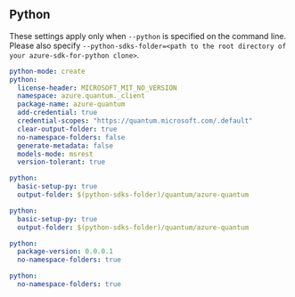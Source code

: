 ## Python

These settings apply only when `--python` is specified on the command line.
Please also specify `--python-sdks-folder=<path to the root directory of your azure-sdk-for-python clone>`.

``` yaml $(python)
python-mode: create
python:
  license-header: MICROSOFT_MIT_NO_VERSION
  namespace: azure.quantum._client
  package-name: azure-quantum
  add-credential: true
  credential-scopes: "https://quantum.microsoft.com/.default"
  clear-output-folder: true
  no-namespace-folders: false
  generate-metadata: false
  models-mode: msrest
  version-tolerant: true
```

```yaml $(python) && $(python-mode) == 'update'
python:
  basic-setup-py: true
  output-folder: $(python-sdks-folder)/quantum/azure-quantum
```

```yaml $(python) && $(python-mode) == 'create'
python:
  basic-setup-py: true
  output-folder: $(python-sdks-folder)/quantum/azure-quantum
```

```yaml $(python) && $(python-mode) == 'cli'
python:
  package-version: 0.0.0.1
  no-namespace-folders: true
```

```yaml $(python) && $(python-mode) == 'pythonSdk'
python:
  no-namespace-folders: true
```
